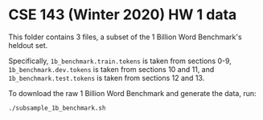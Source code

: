 # CSE 143 (Winter 2020) HW 1 data

This folder contains 3 files, a subset of the 1 Billion Word Benchmark's
heldout set.

Specifically, `1b_benchmark.train.tokens` is taken from sections 0-9,
`1b_benchmark.dev.tokens` is taken from sections 10 and 11, and
`1b_benchmark.test.tokens` is taken from sections 12 and 13.

To download the raw 1 Billion Word Benchmark and generate the data, run:

```
./subsample_1b_benchmark.sh
```
